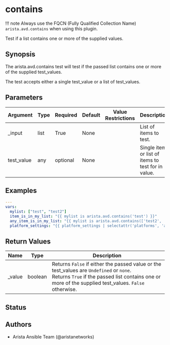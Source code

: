 # contains

!!! note
    Always use the FQCN (Fully Qualified Collection Name) `arista.avd.contains` when using this plugin.

Test if a list contains one or more of the supplied values.

## Synopsis

The arista.avd.contains test will test if the passed list contains one or more of the supplied test\_values.

The test accepts either a single test\_value or a list of test\_values.

## Parameters

| Argument | Type | Required | Default | Value Restrictions | Description |
| -------- | ---- | -------- | ------- | ------------------ | ----------- |
| _input | list | True | None |  | List of items to test. |
| test_value | any | optional | None |  | Single item or list of items to test for in value. |

## Examples

```yaml
---
vars:
  mylist: ["test", "test2"]
  item_is_in_my_list: "{{ mylist is arista.avd.contains('test') }}"
  any_item_is_in_my_list: "{{ mylist is arista.avd.contains(['test2', 'test3']) }}"
  platform_settings: "{{ platform_settings | selectattr('platforms', 'arista.avd.contains', switch_platform) }}"
```

## Return Values

| Name | Type | Description |
| ---- | ---- | ----------- |
| _value | boolean | Returns <code>False</code> if either the passed value or the test\_values are <code>Undefined</code> or <code>none</code>.<br>Returns <code>True</code> if the passed list contains one or more of the supplied test\_values. <code>False</code> otherwise. |

## Status

## Authors

- Arista Ansible Team (@aristanetworks)

